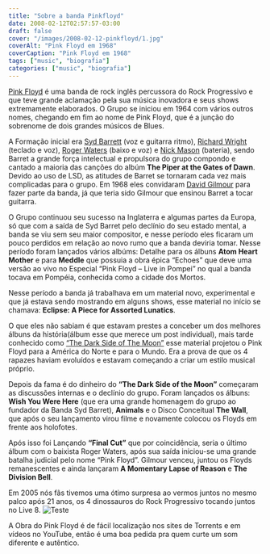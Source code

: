 ```yaml
---
title: "Sobre a banda Pinkfloyd"
date: 2008-02-12T02:57:57-03:00
draft: false
cover: "/images/2008-02-12-pinkfloyd/1.jpg"
coverAlt: "Pink Floyd em 1968"
coverCaption: "Pink Floyd em 1968"
tags: ["music", "biografia"]
categories: ["music", "biografia"]
---
```


[Pink Floyd][link1] é uma banda de rock inglês percussora do Rock Progressivo e que teve grande aclamação pela sua música inovadora e seus shows extremamente elaborados.
O Grupo se iniciou em 1964 com vários outros nomes, chegando em fim ao nome de Pink Floyd, que é a junção do sobrenome de dois grandes músicos de Blues.

A Formação inicial era [Syd Barrett][link2] (voz e guitarra ritmo), [Richard Wright][link5] (teclado e voz), [Roger Waters][link4] (baixo e voz) e [Nick Mason][link3] (bateria), sendo Barret a grande força intelectual e propulsora do grupo compondo e cantado a maioria das canções do albúm **The Piper at the Gates of Dawn**. Devido ao uso de LSD, as atitudes de Barret se tornaram cada vez mais complicadas para o grupo. Em 1968 eles convidaram [David Gilmour][link6] para fazer parte da banda, já que teria sido Gilmour que ensinou Barret a tocar guitarra.

O Grupo continuou seu sucesso na Inglaterra e algumas partes da Europa, só que com a saída de Syd Barret pelo declínio do seu estado mental, a banda se viu sem seu maior compositor, e nesse período eles ficaram um pouco perdidos em relação ao novo rumo que a banda deviria tomar. Nesse período foram lançados vários albúms:
Detalhe para os álbuns **Atom Heart Mother** e para **Meddle** que possuia a obra épica “Echoes” que deve uma versão ao vivo no Especial “Pink Floyd – Live in Pompei” no qual a banda tocava em Pompéia, conhecida como a cidade dos Mortos.

Nesse período a banda já trabalhava em um material novo, experimental e que já estava sendo mostrando em alguns shows, esse material no início se chamava: **Eclipse: A Piece for Assorted Lunatics**.

O que eles não sabiam é que estavam prestes a conceber um dos melhores álbuns da história(álbum esse que merece um post individual), mais tarde conhecido como [“The Dark Side of The Moon”][link7] esse material projetou o Pink Floyd para a América do Norte e para o Mundo. Era a prova de que os 4 rapazes haviam evoluídos e estavam começando a criar um estilo musical próprio.

Depois da fama é do dinheiro do **“The Dark Side of the Moon”** começaram as discussões internas e o declínio do grupo. Foram lançados os álbuns: **Wish You Were Here** (que era uma grande homenagem do grupo ao fundador da Banda Syd Barret), **Animals** e o Disco Conceitual **The Wall**, que após o seu lançamento virou filme e novamente colocou os Floyds em frente aos holofotes.

Após isso foi Lançando **“Final Cut”** que por coincidência, seria o último álbum com o baixista Roger Waters, após sua saída iniciou-se uma grande batalha judicial pelo nome “Pink Floyd”. Gilmour venceu, juntou os Floyds remanescentes e ainda lançaram **A Momentary Lapse of Reason** e **The Division Bell**.

Em 2005 nós fãs tivemos uma ótimo surpresa ao vermos juntos no mesmo palco após 21 anos, os 4 dinossauros do Rock Progressivo tocando juntos no Live 8.
![Teste](/images/2008-02-12-pinkfloyd/2.jpg)

A Obra do Pink Floyd é de fácil localização nos sites de Torrents e em vídeos no YouTube, então é uma boa pedida pra quem curte um som diferente e autêntico.

[link1]:https://pt.wikipedia.org/wiki/Pink_Floyd
[link2]:https://pt.wikipedia.org/wiki/Syd_Barrett
[link3]:https://pt.wikipedia.org/wiki/Nick_Mason
[link4]:https://pt.wikipedia.org/wiki/Roger_Waters
[link5]:https://pt.wikipedia.org/wiki/Richard_Wright_(m%C3%BAsico)
[link6]:https://pt.wikipedia.org/wiki/David_Gilmour
[link7]:https://pt.wikipedia.org/wiki/The_Dark_Side_of_the_Moon
